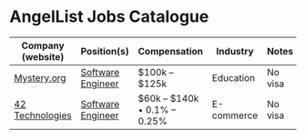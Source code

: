 # AngelList Jobs Catalogue

| Company (website) | Position(s) | Compensation | Industry | Notes |
|-------------------|-------------|--------------|----------|-------|
| [Mystery.org](https://about.mystery.org/) | [Software Engineer](https://about.mystery.org/open-positions?gh_jid=4415088003) | $100k – $125k | Education | No visa |
| [42 Technologies](https://www.42technologies.com/) | [Software Engineer](https://angel.co/company/42/jobs/647186-software-engineer-full-time-remote) | $60k – $140k • 0.1% – 0.25% | E-commerce | No visa |
